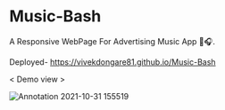 # Music-Bash
A Responsive WebPage For Advertising Music App 🎵🎧. 

Deployed- https://vivekdongare81.github.io/Music-Bash

< Demo view >

![Annotation 2021-10-31 155519](https://user-images.githubusercontent.com/74758376/139578224-b2a1448d-f5e6-49b8-b482-8bd27b1749fc.jpg)
